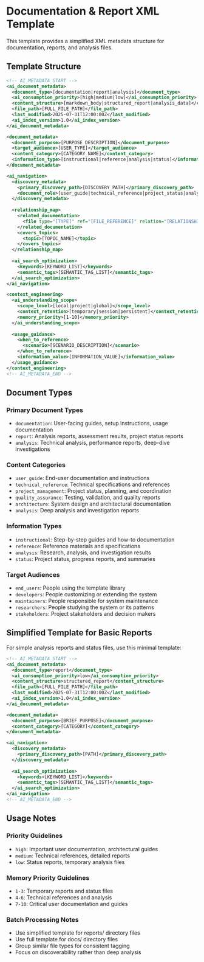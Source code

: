 # Documentation & Report XML Template

This template provides a simplified XML metadata structure for documentation, reports, and analysis files.

## Template Structure

```xml
<!-- AI_METADATA_START -->
<ai_document_metadata>
  <document_type>[documentation|report|analysis]</document_type>
  <ai_consumption_priority>[high|medium|low]</ai_consumption_priority>
  <content_structure>[markdown_body|structured_report|analysis_data]</content_structure>
  <file_path>[FULL_FILE_PATH]</file_path>
  <last_modified>2025-07-31T12:00:00Z</last_modified>
  <ai_index_version>1.0</ai_index_version>
</ai_document_metadata>

<document_metadata>
  <document_purpose>[PURPOSE_DESCRIPTION]</document_purpose>
  <target_audience>[USER_TYPE]</target_audience>
  <content_category>[CATEGORY_NAME]</content_category>
  <information_type>[instructional|reference|analysis|status]</information_type>
</document_metadata>

<ai_navigation>
  <discovery_metadata>
    <primary_discovery_path>[DISCOVERY_PATH]</primary_discovery_path>
    <document_role>[user_guide|technical_reference|project_status|analysis_report]</document_role>
  </discovery_metadata>
  
  <relationship_map>
    <related_documentation>
      <file type="[TYPE]" ref="[FILE_REFERENCE]" relation="[RELATIONSHIP]"/>
    </related_documentation>
    <covers_topics>
      <topic>[TOPIC_NAME]</topic>
    </covers_topics>
  </relationship_map>
  
  <ai_search_optimization>
    <keywords>[KEYWORD_LIST]</keywords>
    <semantic_tags>[SEMANTIC_TAG_LIST]</semantic_tags>
  </ai_search_optimization>
</ai_navigation>

<context_engineering>
  <ai_understanding_scope>
    <scope_level>[local|project|global]</scope_level>
    <context_retention>[temporary|session|persistent]</context_retention>
    <memory_priority>[1-10]</memory_priority>
  </ai_understanding_scope>
  
  <usage_guidance>
    <when_to_reference>
      <scenario>[SCENARIO_DESCRIPTION]</scenario>
    </when_to_reference>
    <information_value>[INFORMATION_VALUE]</information_value>
  </usage_guidance>
</context_engineering>
<!-- AI_METADATA_END -->
```

## Document Types

### Primary Document Types
- `documentation`: User-facing guides, setup instructions, usage documentation
- `report`: Analysis reports, assessment results, project status reports
- `analysis`: Technical analysis, performance reports, deep-dive investigations

### Content Categories
- `user_guide`: End-user documentation and instructions
- `technical_reference`: Technical specifications and references
- `project_management`: Project status, planning, and coordination
- `quality_assurance`: Testing, validation, and quality reports
- `architecture`: System design and architectural documentation
- `analysis`: Deep analysis and investigation reports

### Information Types
- `instructional`: Step-by-step guides and how-to documentation
- `reference`: Reference materials and specifications
- `analysis`: Research, analysis, and investigation results
- `status`: Project status, progress reports, and summaries

### Target Audiences
- `end_users`: People using the template library
- `developers`: People customizing or extending the system
- `maintainers`: People responsible for system maintenance
- `researchers`: People studying the system or its patterns
- `stakeholders`: Project stakeholders and decision makers

## Simplified Template for Basic Reports

For simple analysis reports and status files, use this minimal template:

```xml
<!-- AI_METADATA_START -->
<ai_document_metadata>
  <document_type>report</document_type>
  <ai_consumption_priority>low</ai_consumption_priority>
  <content_structure>structured_report</content_structure>
  <file_path>[FULL_FILE_PATH]</file_path>
  <last_modified>2025-07-31T12:00:00Z</last_modified>
  <ai_index_version>1.0</ai_index_version>
</ai_document_metadata>

<document_metadata>
  <document_purpose>[BRIEF_PURPOSE]</document_purpose>
  <content_category>[CATEGORY]</content_category>
</document_metadata>

<ai_navigation>
  <discovery_metadata>
    <primary_discovery_path>[PATH]</primary_discovery_path>
  </discovery_metadata>
  
  <ai_search_optimization>
    <keywords>[KEYWORD_LIST]</keywords>
    <semantic_tags>[SEMANTIC_TAG_LIST]</semantic_tags>
  </ai_search_optimization>
</ai_navigation>
<!-- AI_METADATA_END -->
```

## Usage Notes

### Priority Guidelines
- `high`: Important user documentation, architectural guides
- `medium`: Technical references, detailed reports
- `low`: Status reports, temporary analysis files

### Memory Priority Guidelines
- `1-3`: Temporary reports and status files
- `4-6`: Technical references and analysis
- `7-10`: Critical user documentation and guides

### Batch Processing Notes
- Use simplified template for reports/ directory files
- Use full template for docs/ directory files
- Group similar file types for consistent tagging
- Focus on discoverability rather than deep analysis